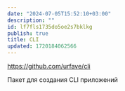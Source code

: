 ```yaml
---
date: "2024-07-05T15:52:10+03:00"
description: ""
id: lf7fls1735do5oe2s7bklkg
publish: true
title: CLI
updated: 1720184062566
---
```


<https://github.com/urfave/cli> 

Пакет для создания CLI приложений